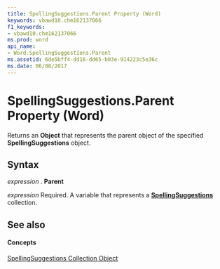 ```yaml
---
title: SpellingSuggestions.Parent Property (Word)
keywords: vbawd10.chm162137066
f1_keywords:
- vbawd10.chm162137066
ms.prod: word
api_name:
- Word.SpellingSuggestions.Parent
ms.assetid: 6de5bff4-dd16-dd65-b03e-914223c5e36c
ms.date: 06/08/2017
---
```



# SpellingSuggestions.Parent Property (Word)

Returns an  **Object** that represents the parent object of the specified **SpellingSuggestions** object.


## Syntax

 _expression_ . **Parent**

 _expression_ Required. A variable that represents a **[SpellingSuggestions](Word.spellingsuggestions.md)** collection.


## See also


#### Concepts


[SpellingSuggestions Collection Object](Word.spellingsuggestions.md)

